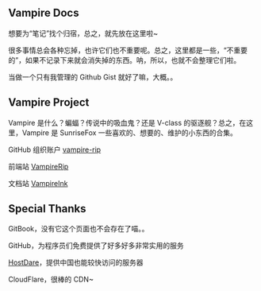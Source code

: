 ## Vampire Docs

想要为“笔记”找个归宿，总之，就先放在这里啦~

很多事情总会各种忘掉，也许它们也不重要呢。总之，这里都是一些，“不重要的”，如果不记录下来就会消失掉的东西。呐，所以，也就不会整理它们啦。

当做一个只有我管理的 Github Gist 就好了嘛，大概。。



## Vampire Project

Vampire 是什么？蝙蝠？传说中的吸血鬼？还是 V-class 的驱逐舰？总之，在这里，Vampire 是  SunriseFox 一些喜欢的、想要的、维护的小东西的合集。

GitHub 组织账户 [vampire-rip](https://github.com/vampire-rip/)

前端站 [VampireRip](https://vampire.rip)

文档站 [VampireInk](https://vampire.ink/ )



## Special Thanks

GitBook，没有它这个页面也不会存在了喵。。

GitHub，为程序员们免费提供了好多好多非常实用的服务

[HostDare](https://manage.hostdare.com/aff.php?aff=970)，提供中国也能较快访问的服务器

CloudFlare，很棒的 CDN~